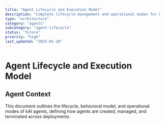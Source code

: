 ```yaml
---
title: "Agent Lifecycle and Execution Model"
description: "Complete lifecycle management and operational modes for kAI agents"
type: "architecture"
category: "agents"
subcategory: "agent-lifecycle"
status: "future"
priority: "high"
last_updated: "2025-01-20"
---
```


# Agent Lifecycle and Execution Model

## Agent Context
This document outlines the lifecycle, behavioral model, and operational modes of kAI agents, defining how agents are created, managed, and terminated across deployments.
